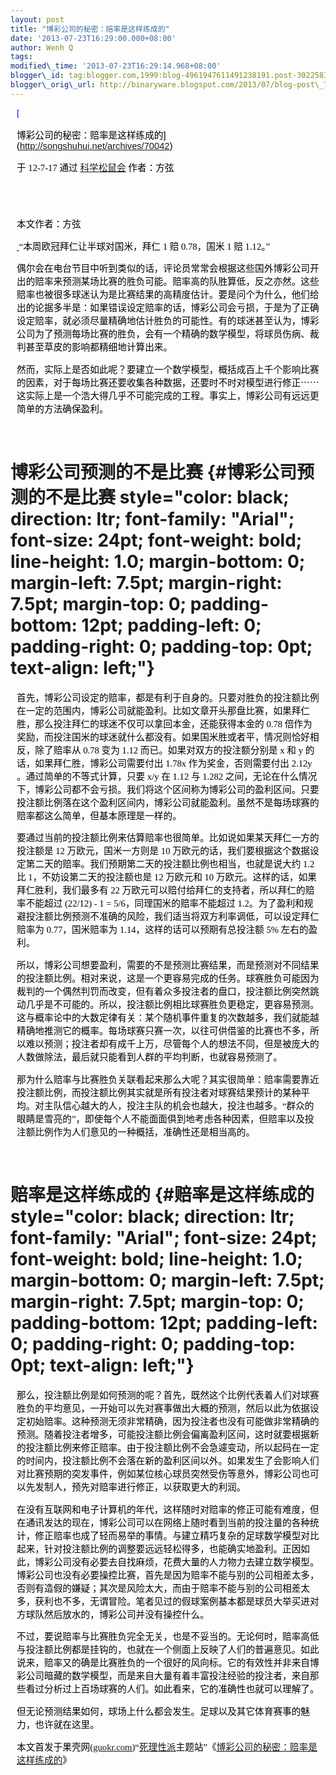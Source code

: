 ```yaml
--- 
layout: post 
title: "博彩公司的秘密：赔率是这样练成的" 
date: '2013-07-23T16:29:00.000+08:00' 
author: Wenh Q
tags:
modified\_time: '2013-07-23T16:29:14.968+08:00' 
blogger\_id: tag:blogger.com,1999:blog-4961947611491238191.post-3022583566443351195
blogger\_orig\_url: http://binaryware.blogspot.com/2013/07/blog-post\_7970.html
---
```


<div
style="color: black; direction: ltr; font-family: &quot;Arial&quot;; font-size: 11pt; margin-bottom: 0; margin-left: 7.5pt; margin-right: 7.5pt; margin-top: 0; padding: 0;">

<span
style="color: #0000ee; font-family: &quot;Verdana&quot;; text-decoration: underline;">[

博彩公司的秘密：赔率是这样练成的](http://songshuhui.net/archives/70042)</span>

</div>

<div
style="color: black; direction: ltr; font-family: &quot;Arial&quot;; font-size: 11pt; margin-bottom: 0; margin-left: 7.5pt; margin-right: 7.5pt; margin-top: 0; padding-bottom: 8pt; padding-left: 0; padding-right: 0; padding-top: 0;">

<span style="font-family: &quot;Verdana&quot;;">于 12-7-17 通过
</span><span
style="color: #0000ee; font-family: &quot;Verdana&quot;; text-decoration: underline;">[科学松鼠会](http://songshuhui.net/)</span><span
style="font-family: &quot;Verdana&quot;;"> 作者：方弦</span>

</div>

<div
style="color: black; direction: ltr; font-family: &quot;Arial&quot;; font-size: 11pt; height: 11pt; margin-bottom: 0; margin-left: 7.5pt; margin-right: 7.5pt; margin-top: 0; padding: 0;">

<span style="font-family: &quot;Verdana&quot;;"></span>

</div>

<div
style="color: black; direction: ltr; font-family: &quot;Arial&quot;; font-size: 11pt; margin-bottom: 0; margin-left: 7.5pt; margin-right: 7.5pt; margin-top: 0; padding: 0;">

<span style="font-family: &quot;Verdana&quot;;">本文作者：方弦</span>

</div>

<div
style="color: black; direction: ltr; font-family: &quot;Arial&quot;; font-size: 11pt; margin-bottom: 0; margin-left: 7.5pt; margin-right: 7.5pt; margin-top: 0; padding: 0;">

<span
style="color: #0000ee; font-family: &quot;Verdana&quot;; text-decoration: underline;">[ ](http://songshuhui.net/wp-content/uploads/2012/07/tdahrx.png.jpg)</span><span
style="font-family: &quot;Verdana&quot;;">“本周欧冠拜仁让半球对国米，拜仁
1 赔 0.78，国米 1 赔 1.12。”</span>

</div>

<div
style="color: black; direction: ltr; font-family: &quot;Arial&quot;; font-size: 11pt; margin-bottom: 0; margin-left: 7.5pt; margin-right: 7.5pt; margin-top: 0; padding: 0;">

<span
style="font-family: &quot;Verdana&quot;;">偶尔会在电台节目中听到类似的话，评论员常常会根据这些国外博彩公司开出的赔率来预测某场比赛的胜负可能。赔率高的队胜算低，反之亦然。这些赔率也被很多球迷认为是比赛结果的高精度估计。要是问个为什么，他们给出的论据多半是：如果错误设定赔率的话，博彩公司会亏损，于是为了正确设定赔率，就必须尽量精确地估计胜负的可能性。有的球迷甚至认为，博彩公司为了预测每场比赛的胜负，会有一个精确的数学模型，将球员伤病、裁判甚至草皮的影响都精细地计算出来。</span>

</div>

<div
style="color: black; direction: ltr; font-family: &quot;Arial&quot;; font-size: 11pt; margin-bottom: 0; margin-left: 7.5pt; margin-right: 7.5pt; margin-top: 0; padding-bottom: 12pt; padding-left: 0; padding-right: 0; padding-top: 0;">

<span
style="font-family: &quot;Verdana&quot;;">然而，实际上是否如此呢？要建立一个数学模型，概括成百上千个影响比赛的因素，对于每场比赛还要收集各种数据，还要时不时对模型进行修正⋯⋯这实际上是一个浩大得几乎不可能完成的工程。事实上，博彩公司有远远更简单的方法确保盈利。</span>

</div>

<span style="font-family: &quot;Verdana&quot;;">博彩公司预测的不是比赛</span> {#博彩公司预测的不是比赛 style="color: black; direction: ltr; font-family: "Arial"; font-size: 24pt; font-weight: bold; line-height: 1.0; margin-bottom: 0; margin-left: 7.5pt; margin-right: 7.5pt; margin-top: 0; padding-bottom: 12pt; padding-left: 0; padding-right: 0; padding-top: 0pt; text-align: left;"}
=============================================================================

<div
style="color: black; direction: ltr; font-family: &quot;Arial&quot;; font-size: 11pt; margin-bottom: 0; margin-left: 7.5pt; margin-right: 7.5pt; margin-top: 0; padding: 0;">

<span
style="font-family: &quot;Verdana&quot;;">首先，博彩公司设定的赔率，都是有利于自身的。只要对胜负的投注额比例在一定的范围内，博彩公司就能盈利。比如文章开头那盘比赛，如果拜仁胜，那么投注拜仁的球迷不仅可以拿回本金，还能获得本金的
0.78
倍作为奖励，而投注国米的球迷就什么都没有。如果国米胜或者平，情况则恰好相反，除了赔率从
0.78 变为 1.12 而已。如果对双方的投注额分别是 x 和 y
的话，如果拜仁胜，博彩公司需要付出 1.78x 作为奖金，否则需要付出 2.12y
。通过简单的不等式计算，只要 x/y 在 1.12 与 1.282
之间，无论在什么情况下，博彩公司都不会亏损。我们将这个区间称为博彩公司的盈利区间。只要投注额比例落在这个盈利区间内，博彩公司就能盈利。虽然不是每场球赛的赔率都这么简单，但基本原理是一样的。</span>

</div>

<div
style="color: black; direction: ltr; font-family: &quot;Arial&quot;; font-size: 11pt; margin-bottom: 0; margin-left: 7.5pt; margin-right: 7.5pt; margin-top: 0; padding: 0;">

<span
style="font-family: &quot;Verdana&quot;;">要通过当前的投注额比例来估算赔率也很简单。比如说如果某天拜仁一方的投注额是
12 万欧元，国米一方则是 10
万欧元的话，我们要根据这个数据设定第二天的赔率。我们预期第二天的投注额比例也相当，也就是说大约
1.2 比 1，不妨设第二天的投注额也是 12 万欧元和 10
万欧元。这样的话，如果拜仁胜利，我们最多有 22
万欧元可以赔付给拜仁的支持者，所以拜仁的赔率不能超过 (22/12) - 1 =
5/6，同理国米的赔率不能超过
1.2。为了盈利和规避投注额比例预测不准确的风险，我们适当将双方利率调低，可以设定拜仁赔率为
0.77，国米赔率为 1.14，这样的话可以预期有总投注额 5% 左右的盈利。</span>

</div>

<div
style="color: black; direction: ltr; font-family: &quot;Arial&quot;; font-size: 11pt; margin-bottom: 0; margin-left: 7.5pt; margin-right: 7.5pt; margin-top: 0; padding: 0;">

<span
style="font-family: &quot;Verdana&quot;;">所以，博彩公司想要盈利，需要的不是预测比赛结果，而是预测对不同结果的投注额比例。相对来说，这是一个更容易完成的任务。球赛胜负可能因为裁判的一个偶然判罚而改变，但有着众多投注者的盘口，投注额比例突然跳动几乎是不可能的。所以，投注额比例相比球赛胜负更稳定，更容易预测。这与概率论中的大数定律有关：某个随机事件重复的次数越多，我们就能越精确地推测它的概率。每场球赛只赛一次，以往可供借鉴的比赛也不多，所以难以预测；投注者却有成千上万，尽管每个人的想法不同，但是被庞大的人数做除法，最后就只能看到人群的平均判断，也就容易预测了。</span>

</div>

<div
style="color: black; direction: ltr; font-family: &quot;Arial&quot;; font-size: 11pt; margin-bottom: 0; margin-left: 7.5pt; margin-right: 7.5pt; margin-top: 0; padding-bottom: 12pt; padding-left: 0; padding-right: 0; padding-top: 0;">

<span
style="font-family: &quot;Verdana&quot;;">那为什么赔率与比赛胜负关联看起来那么大呢？其实很简单：赔率需要靠近投注额比例，而投注额比例其实就是所有投注者对球赛结果预计的某种平均。对主队信心越大的人，投注主队的机会也越大，投注也越多。“群众的眼睛是雪亮的”，即使每个人不能面面俱到地考虑各种因素，但赔率以及投注额比例作为人们意见的一种概括，准确性还是相当高的。</span>

</div>

<span style="font-family: &quot;Verdana&quot;;">赔率是这样练成的</span> {#赔率是这样练成的 style="color: black; direction: ltr; font-family: "Arial"; font-size: 24pt; font-weight: bold; line-height: 1.0; margin-bottom: 0; margin-left: 7.5pt; margin-right: 7.5pt; margin-top: 0; padding-bottom: 12pt; padding-left: 0; padding-right: 0; padding-top: 0pt; text-align: left;"}
=======================================================================

<div
style="color: black; direction: ltr; font-family: &quot;Arial&quot;; font-size: 11pt; margin-bottom: 0; margin-left: 7.5pt; margin-right: 7.5pt; margin-top: 0; padding: 0;">

<span
style="font-family: &quot;Verdana&quot;;">那么，投注额比例是如何预测的呢？首先，既然这个比例代表着人们对球赛胜负的平均意见，一开始可以先对赛事做出大概的预测，然后以此为依据设定初始赔率。这种预测无须非常精确，因为投注者也没有可能做非常精确的预测。随着投注者增多，可能投注额比例会偏离盈利区间，这时就要根据新的投注额比例来修正赔率。由于投注额比例不会急遽变动，所以起码在一定的时间内，投注额比例不会落在新的盈利区间以外。如果发生了会影响人们对比赛预期的突发事件，例如某位核心球员突然受伤等意外，博彩公司也可以先发制人，预先对赔率进行修正，以获取更大的利润。</span>

</div>

<div
style="color: black; direction: ltr; font-family: &quot;Arial&quot;; font-size: 11pt; margin-bottom: 0; margin-left: 7.5pt; margin-right: 7.5pt; margin-top: 0; padding: 0;">

<span
style="font-family: &quot;Verdana&quot;;">在没有互联网和电子计算机的年代，这样随时对赔率的修正可能有难度，但在通讯发达的现在，博彩公司可以在网络上随时看到当前的投注量的各种统计，修正赔率也成了轻而易举的事情。与建立精巧复杂的足球数学模型对比起来，针对投注额比例的调整要远远轻松得多，也能确实地盈利。正因如此，博彩公司没有必要去自找麻烦，花费大量的人力物力去建立数学模型。博彩公司也没有必要操控比赛，首先是因为赔率不能与别的公司相差太多，否则有造假的嫌疑；其次是风险太大，而由于赔率不能与别的公司相差太多，获利也不多，无谓冒险。笔者见过的假球案例基本都是球员大举买进对方球队然后放水的，博彩公司并没有操控什么。</span>

</div>

<div
style="color: black; direction: ltr; font-family: &quot;Arial&quot;; font-size: 11pt; margin-bottom: 0; margin-left: 7.5pt; margin-right: 7.5pt; margin-top: 0; padding: 0;">

<span
style="font-family: &quot;Verdana&quot;;">不过，要说赔率与比赛胜负完全无关，也是不妥当的。无论何时，赔率高低与投注额比例都是挂钩的，也就在一个侧面上反映了人们的普遍意见。如此说来，赔率又的确是比赛胜负的一个很好的风向标。它的有效性并非来自博彩公司暗藏的数学模型，而是来自大量有着丰富投注经验的投注者，来自那些看过分析过上百场球赛的人们。如此看来，它的准确性也就可以理解了。</span>

</div>

<div
style="color: black; direction: ltr; font-family: &quot;Arial&quot;; font-size: 11pt; margin-bottom: 0; margin-left: 7.5pt; margin-right: 7.5pt; margin-top: 0; padding: 0;">

<span
style="font-family: &quot;Verdana&quot;;">但无论预测结果如何，球场上什么都会发生。足球以及其它体育赛事的魅力，也许就在这里。</span>

</div>

<div
style="color: black; direction: ltr; font-family: &quot;Arial&quot;; font-size: 11pt; margin-bottom: 0; margin-left: 7.5pt; margin-right: 7.5pt; margin-top: 0; padding: 0;">

<span
style="font-family: &quot;Verdana&quot;;">本文首发于果壳网(</span><span
style="color: #0000ee; font-family: &quot;Verdana&quot;; text-decoration: underline;">[guokr.com](http://www.guokr.com/)</span><span
style="font-family: &quot;Verdana&quot;;">)“</span><span
style="color: #0000ee; font-family: &quot;Verdana&quot;; text-decoration: underline;">[死理性派](http://www.guokr.com/site/logos/)</span><span
style="font-family: &quot;Verdana&quot;;">主题站”《</span><span
style="color: #0000ee; font-family: &quot;Verdana&quot;; text-decoration: underline;">[博彩公司的秘密：赔率是这样练成的](http://www.guokr.com/article/20199/)</span><span
style="font-family: &quot;Verdana&quot;;">》</span>

</div>
